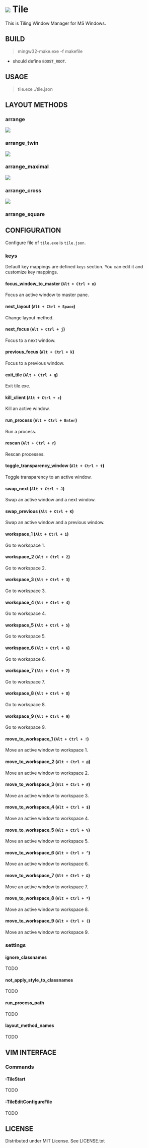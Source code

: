 
# ![](https://raw.github.com/rbtnn/tile/master/images/icon_large.png) Tile

This is Tiling Window Manager for MS Windows.


## BUILD

> mingw32-make.exe -f makefile

* should define `BOOST_ROOT`.


## USAGE

> tile.exe ./tile.json


## LAYOUT METHODS

### arrange

![](https://raw.github.com/rbtnn/tile/master/images/arrange.png)


### arrange\_twin

![](https://raw.github.com/rbtnn/tile/master/images/arrange_twin.png)


### arrange\_maximal

![](https://raw.github.com/rbtnn/tile/master/images/arrange_maximal.png)


### arrange\_cross

![](https://raw.github.com/rbtnn/tile/master/images/arrange_cross.png)

### arrange\_square


## CONFIGURATION

Configure file of `tile.exe` is `tile.json`.


### keys

Default key mappings are defined `keys` section.
You can edit it and customize key mappings.


#### focus\_window\_to\_master (`Alt + Ctrl + m`)

Focus an active window to master pane.

#### next\_layout (`Alt + Ctrl + Space`)

Change layout method.

#### next\_focus (`Alt + Ctrl + j`)

Focus to a next window.

#### previous\_focus (`Alt + Ctrl + k`)

Focus to a previous window.

#### exit\_tile (`Alt + Ctrl + q`)

Exit tile.exe.

#### kill\_client (`Alt + Ctrl + c`)

Kill an active window.

#### run\_process (`Alt + Ctrl + Enter`)

Run a process.

#### rescan (`Alt + Ctrl + r`)

Rescan processes.

#### toggle\_transparency\_window (`Alt + Ctrl + t`)

Toggle transparency to an active window.

#### swap\_next (`Alt + Ctrl + J`)

Swap an active window and a next window.

#### swap\_previous (`Alt + Ctrl + K`)

Swap an active window and a previous window.

#### workspace\_1 (`Alt + Ctrl + 1`)

Go to workspace 1.

#### workspace\_2 (`Alt + Ctrl + 2`)

Go to workspace 2.

#### workspace\_3 (`Alt + Ctrl + 3`)

Go to workspace 3.

#### workspace\_4 (`Alt + Ctrl + 4`)

Go to workspace 4.

#### workspace\_5 (`Alt + Ctrl + 5`)

Go to workspace 5.

#### workspace\_6 (`Alt + Ctrl + 6`)

Go to workspace 6.

#### workspace\_7 (`Alt + Ctrl + 7`)

Go to workspace 7.

#### workspace\_8 (`Alt + Ctrl + 8`)

Go to workspace 8.

#### workspace\_9 (`Alt + Ctrl + 9`)

Go to workspace 9.

#### move\_to\_workspace\_1 (`Alt + Ctrl + !`)

Move an active window to workspace 1.

#### move\_to\_workspace\_2 (`Alt + Ctrl + @`)

Move an active window to workspace 2.

#### move\_to\_workspace\_3 (`Alt + Ctrl + #`)

Move an active window to workspace 3.

#### move\_to\_workspace\_4 (`Alt + Ctrl + $`)

Move an active window to workspace 4.

#### move\_to\_workspace\_5 (`Alt + Ctrl + %`)

Move an active window to workspace 5.

#### move\_to\_workspace\_6 (`Alt + Ctrl + ^`)

Move an active window to workspace 6.

#### move\_to\_workspace\_7 (`Alt + Ctrl + &`)

Move an active window to workspace 7.

#### move\_to\_workspace\_8 (`Alt + Ctrl + *`)

Move an active window to workspace 8.

#### move\_to\_workspace\_9 (`Alt + Ctrl + (`)

Move an active window to workspace 9.


### settings

#### ignore\_classnames

TODO

#### not\_apply\_style\_to\_classnames

TODO

#### run\_process\_path

TODO

#### layout\_method\_names

TODO


## VIM INTERFACE

### Commands

#### :TileStart

TODO

#### :TileEditConfigureFile

TODO


## LICENSE

Distributed under MIT License. See LICENSE.txt


